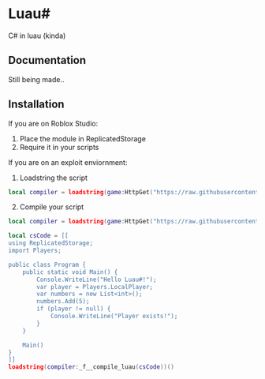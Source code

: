 # Luau#

C# in luau (kinda)

## Documentation
Still being made..

## Installation
If you are on Roblox Studio:

1. Place the module in ReplicatedStorage
2. Require it in your scripts

If you are on an exploit enviornment:

1. Loadstring the script
```lua 
local compiler = loadstring(game:HttpGet("https://raw.githubusercontent.com/pitzachef/LuauSharp/main/compiler.lua"))()
```

2. Compile your script
```lua
local compiler = loadstring(game:HttpGet("https://raw.githubusercontent.com/pitzachef/LuauSharp/main/compiler.lua"))()

local csCode = [[
using ReplicatedStorage;
import Players;

public class Program {
    public static void Main() {
        Console.WriteLine("Hello Luau#!");
        var player = Players.LocalPlayer;
        var numbers = new List<int>();
        numbers.Add(5);
        if (player != null) {
            Console.WriteLine("Player exists!");
        }
    }

	Main()
}
]]
loadstring(compiler:_f__compile_luau(csCode))()
```

